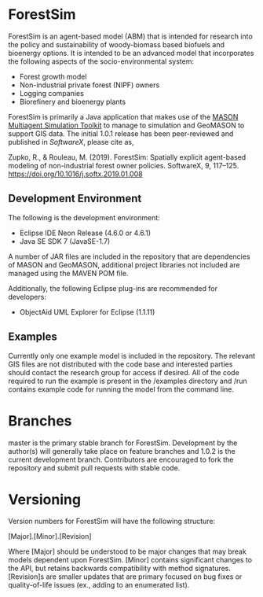 # ForestSim

ForestSim is an agent-based model (ABM) that is intended for research into the policy and sustainability of woody-biomass based biofuels and bioenergy options. It is intended to be an advanced model that incorporates the following aspects of the socio-environmental system:

- Forest growth model
- Non-industrial private forest (NIPF) owners
- Logging companies
- Biorefinery and bioenergy plants

ForestSim is primarily a Java application that makes use of the [MASON Multiagent Simulation Toolkit](http://cs.gmu.edu/~eclab/projects/mason/) to manage to simulation and GeoMASON to support GIS data. The initial 1.0.1 release has been peer-reviewed and published in *SoftwareX*, please cite as,

Zupko, R., & Rouleau, M. (2019). ForestSim: Spatially explicit agent-based modeling of non-industrial forest owner policies. SoftwareX, 9, 117–125. https://doi.org/10.1016/j.softx.2019.01.008

## Development Environment

The following is the development environment:

- Eclipse IDE Neon Release (4.6.0 or 4.6.1)
- Java SE SDK 7 (JavaSE-1.7)

A number of JAR files are included in the repository that are dependencies of MASON and GeoMASON, additional project libraries not included are managed using the MAVEN POM file.

Additionally, the following Eclipse plug-ins are recommended for developers:

- ObjectAid UML Explorer for Eclipse (1.1.11)

## Examples

Currently only one example model is included in the repository. The relevant GIS files are not distributed with the code base and interested parties should contact the research group for access if desired. All of the code required to run the example is present in the /examples directory and /run contains example code for running the model from the command line. 

# Branches

master is the primary stable branch for ForestSim. Development by the author(s) will generally take place on feature branches and 1.0.2 is the current development branch. Contributors are encouraged to fork the repository and submit pull requests with stable code.

# Versioning

Version numbers for ForestSim will have the following structure:

[Major].[Minor].[Revision]

Where [Major] should be understood to be major changes that may break models dependent upon ForestSim. [Minor] contains significant changes to the API, but retains backwards compatibility with method signatures. [Revision]s are smaller updates that are primary focused on bug fixes or quality-of-life issues (ex., adding to an enumerated list).
